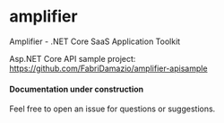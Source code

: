 # amplifier
Amplifier - .NET Core SaaS Application Toolkit

Asp.NET Core API sample project: https://github.com/FabriDamazio/amplifier-apisample

#### Documentation under construction

Feel free to open an issue for questions or suggestions.

